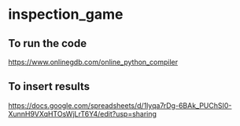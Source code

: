 # inspection_game

## To run the code
https://www.onlinegdb.com/online_python_compiler

## To insert results
https://docs.google.com/spreadsheets/d/1lyqa7rDg-6BAk_PUChSI0-XunnH9VXqHTOsWjLrT6Y4/edit?usp=sharing
